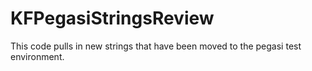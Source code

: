 # KFPegasiStringsReview
This code pulls in new strings that have been moved to the pegasi test environment.
